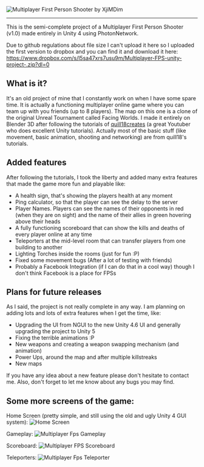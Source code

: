 ![Multiplayer First Person Shooter by XjiMDim](https://github.com/xjimdim/Multiplayer-FPS-unity-project-/blob/master/Screencaptures/Image%201.jpg)
***

This is the semi-complete project of a Multiplayer First Person Shooter (v1.0) made entirely in Unity 4 using PhotonNetwork. 

Due to github regulations about file size I can't upload it here so I uploaded the first version to dropbox and you can find it and download it here: https://www.dropbox.com/s/l5sa47xrs7usu9m/Multiplayer-FPS-unity-project-.zip?dl=0

## What is it?

It's an old project of mine that I constantly work on when I have some spare time. It is actually a functioning multiplayer online game where you can team up with you friends (up to 8 players). The map on this one is a clone of the original Unreal Tournament called Facing Worlds. I made it entirely on Blender 3D after following the tutorials of [quill18creates](https://www.youtube.com/user/quill18creates) (a great Youtuber who does excellent Unity tutorials). Actually most of the basic stuff (like movement, basic animation, shooting and networking) are from quill18's tutorials. 

## Added features 
After following the tutorials, I took the liberty and added many extra features that made the game more fun and playable like: 

* A health sign, that's showing the players health at any moment
* Ping calculator, so that the player can see the delay to the server
* Player Names. Players can see the names of their opponents in red (when they are on sight)  and the name of their allies in green hovering above their heads 
* A fully functioning scoreboard that can show the kills and deaths of every player online at any time
* Teleporters at the mid-level room that can transfer players from one building to another 
* Lighting Torches inside the rooms (just for fun :P) 
* Fixed some movement bugs (After a lot of testing with friends)
* Probably a Facebook Integration (if I can do that in a cool way) though I don't think Facebook is a place for FPSs 

## Plans for future releases 
As I said, the project is not really complete in any way. I am planning on adding lots and lots of extra features when I get the time, like: 

* Upgrading the UI from NGUI to the new Unity 4.6 UI and generally upgrading the project to Unity 5
* Fixing the terrible animations :P 
* New weapons and creating a weapon swapping mechanism (and animation)
* Power Ups, around the map and after multiple killstreaks
* New maps 

If you have any idea about a new feature please don't hesitate to contact me. Also, don't forget to let me know about any bugs you may find.

## Some more screens of the game: 

Home Screen (pretty simple, and still using the old and ugly Unity 4 GUI system):
![Home Screen](https://github.com/xjimdim/Multiplayer-FPS-unity-project-/blob/master/Screencaptures/Image%201.jpg)

Gameplay:
![Multiplayer Fps Gameplay](https://github.com/xjimdim/Multiplayer-FPS-unity-project-/blob/master/Screencaptures/Image2.jpg) 

Scoreboard:
![Multiplayer FPS Scoreboard](https://github.com/xjimdim/Multiplayer-FPS-unity-project-/blob/master/Screencaptures/Image3.jpg)
 
Teleporters:
![Multiplayer Fps Teleporter](https://github.com/xjimdim/Multiplayer-FPS-unity-project-/blob/master/Screencaptures/Image4.jpg)
 